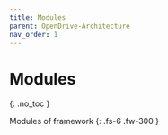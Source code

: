 ```yaml
---
title: Modules
parent: OpenDrive-Architecture
nav_order: 1
---
```


# Modules
{: .no_toc }

Modules of framework
{: .fs-6 .fw-300 }
